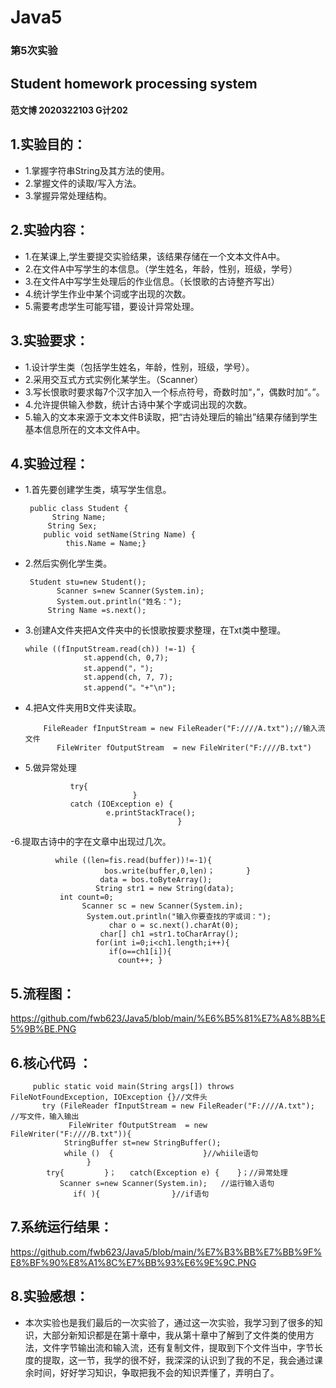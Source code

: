 # Java5
### 第5次实验
## Student homework processing system
 #### 范文博 2020322103 G计202
## 1.实验目的： 
- 1.掌握字符串String及其方法的使用。
- 2.掌握文件的读取/写入方法。
- 3.掌握异常处理结构。
## 2.实验内容：
- 1.在某课上,学生要提交实验结果，该结果存储在一个文本文件A中。
- 2.在文件A中写学生的本信息。（学生姓名，年龄，性别，班级，学号）
- 3.在文件A中写学生处理后的作业信息。（长恨歌的古诗整齐写出）
- 4.统计学生作业中某个词或字出现的次数。
- 5.需要考虑学生可能写错，要设计异常处理。
## 3.实验要求：
- 1.设计学生类（包括学生姓名，年龄，性别，班级，学号）。
- 2.采用交互式方式实例化某学生。（Scanner）
- 3.写长恨歌时要求每7个汉字加入一个标点符号，奇数时加“，”，偶数时加“。”。
- 4.允许提供输入参数，统计古诗中某个字或词出现的次数。
- 5.输入的文本来源于文本文件B读取，把“古诗处理后的输出”结果存储到学生基本信息所在的文本文件A中。
 ## 4.实验过程：
 - 1.首先要创建学生类，填写学生信息。
 
        public class Student {
	         String Name;
         	String Sex;
	       public void setName(String Name) {
			    this.Name = Name;}
 - 2.然后实例化学生类。
 
        Student stu=new Student();
		      Scanner s=new Scanner(System.in);
		      System.out.println("姓名：");		
	      	String Name =s.next();
 - 3.创建A文件夹把A文件夹中的长恨歌按要求整理，在Txt类中整理。
 
       while ((fInputStream.read(ch)) !=-1) {
	                st.append(ch, 0,7);
	                st.append("，");
	                st.append(ch, 7, 7);
	                st.append("。"+"\n");
- 4.把A文件夹用B文件夹读取。
  
          FileReader fInputStream = new FileReader("F:////A.txt");//输入流文件
	         FileWriter fOutputStream  = new FileWriter("F:////B.txt")
- 5.做异常处理

	            try{              
                              }
           		catch (IOException e) {
		              	e.printStackTrace();
	                                 	}
-6.提取古诗中的字在文章中出现过几次。

              while ((len=fis.read(buffer))!=-1){
			             bos.write(buffer,0,len)；      	}
		              	data = bos.toByteArray();
			           String str1 = new String(data);
               int count=0;
		           	Scanner sc = new Scanner(System.in);
	          		 System.out.println("输入你要查找的字或词：");
			              char o = sc.next().charAt(0);
		              	char[] ch1 =str1.toCharArray();
			           for(int i=0;i<ch1.length;i++){
			              if(o==ch1[i]){
			                count++; }
## 5.流程图： 
https://github.com/fwb623/Java5/blob/main/%E6%B5%81%E7%A8%8B%E5%9B%BE.PNG
## 6.核心代码 ：

         public static void main(String args[]) throws FileNotFoundException, IOException {}//文件头
           try (FileReader fInputStream = new FileReader("F:////A.txt");     //写文件，输入输出
	             FileWriter fOutputStream  = new FileWriter("F:////B.txt")){
	            StringBuffer st=new StringBuffer();
	            while ()  {                    }//whiile语句
	                 }
            try{         }；   catch(Exception e) {    }；//异常处理
               Scanner s=new Scanner(System.in);   //运行输入语句
                  if( ){                }//if语句

## 7.系统运行结果：
https://github.com/fwb623/Java5/blob/main/%E7%B3%BB%E7%BB%9F%E8%BF%90%E8%A1%8C%E7%BB%93%E6%9E%9C.PNG
## 8.实验感想：
- 本次实验也是我们最后的一次实验了，通过这一次实验，我学习到了很多的知识，大部分新知识都是在第十章中，我从第十章中了解到了文件类的使用方法，文件字节输出流和输入流，还有复制文件，提取到下个文件当中，字节长度的提取，这一节，我学的很不好，我深深的认识到了我的不足，我会通过课余时间，好好学习知识，争取把我不会的知识弄懂了，弄明白了。
